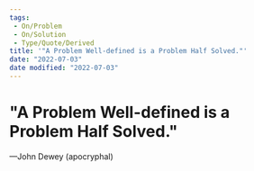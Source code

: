 ```yaml
---
tags:
 - On/Problem
 - On/Solution
 - Type/Quote/Derived
title: '"A Problem Well-defined is a Problem Half Solved."'
date: "2022-07-03"
date modified: "2022-07-03"
---
```


# "A Problem Well-defined is a Problem Half Solved."
—John Dewey (apocryphal)
